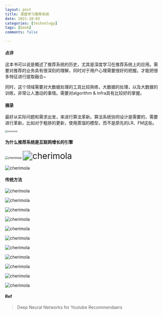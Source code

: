 ```yaml
---
layout: post
title: 深度学习推荐系统
date: 2021-10-03
categories: [technology]
tags: [book]
comments: false

---
```




#### 点评

这本书可以说是概述了推荐系统的历史，尤其是深度学习在推荐系统上的应用。需要对推荐的业务具有很深刻的理解，同时对于用户心理需要很好的把握。才能把很多特征进行提取融合~

同时，这个领域需要对大数据处理的工具比较熟练，大数据的处理，以及大数据的训练，非常让人激动的事情。需要对algorithm & infra具有比较好的掌握。



#### 摘录

最好从实际问题和需求出发，来进行算法革新。算法系统协同设计是需要的，需要进行革新。比如对于粗排的更新，使用蒸馏的模型，而不是原先的LR、FM这些。

<img src="../images/pre.jpeg" alt="cherimola" style="zoom:50%;" />

#### 为什么推荐系统是互联网增长的引擎

<img src="../images/cp11.jpeg" alt="cherimola" style="zoom:67%;" />

<img src="../images/cp12.jpeg" alt="cherimola" style="zoom: 200%;" />

![cherimola](../images/cp13.jpeg)



#### 传统方法

![cherimola](../images/cp21.jpeg)

![cherimola](../images/cp22.jpeg)

![cherimola](../images/cp23.jpeg)

![cherimola](../images/cp24.jpeg)

![cherimola](../images/cp25.jpeg)

![cherimola](../images/cp26.jpeg)

![cherimola](../images/cp27.jpeg)

![cherimola](../images/cp28.jpeg)

![cherimola](../images/cp29.jpeg)

![cherimola](../images/cp210.jpeg)

![cherimola](../images/cp211.jpeg)

#### Ref

> Deep Neural Networks for Youtube Recommendaers